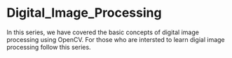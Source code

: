 # Digital_Image_Processing
In this series, we have covered the basic concepts of digital image processing using OpenCV. For those who are intersted to learn digial image processing follow  this series.
